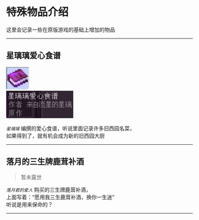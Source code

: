 # 特殊物品介绍

这里会记录一些在原版游戏的基础上增加的物品

* * *

## 星璃璃爱心食谱

![item](../../picture/星璃璃爱心食谱.png)  
![item](../../picture/星璃璃爱心食谱介绍.png)  

 *`星璃璃`* 编撰的爱心食谱，听说里面记录许多旧西园名菜，  
如果得到了，就有机会成为新的旧西园大厨

* * *

## 落月的三生牌鹿茸补酒

> 暂未露世

 *`落月君的爱人`* 购买的三生牌鹿茸补酒，  
上面写着：“愿用我三生鹿茸补酒，换你一生迷”  
听说是用来保命的？  

* * *
